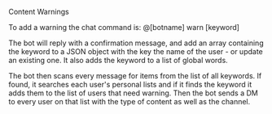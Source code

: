 Content Warnings

To add a warning the chat command is: @[botname] warn [keyword]

The bot will reply with a confirmation message, and add an array containing the keyword to a JSON object with the key the name of the user - or update an existing one. It also adds the keyword to a list of global words.  

The bot then scans every message for items from the list of all keywords. If found, it searches each user's personal lists and if it finds the keyword it adds them to the list of users that need warning. Then the bot sends a DM to every user on that list with the type of content as well as the channel.
